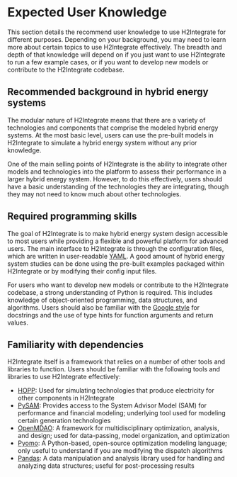 # Expected User Knowledge

This section details the recommend user knowledge to use H2Integrate for different purposes.
Depending on your background, you may need to learn more about certain topics to use H2Integrate effectively.
The breadth and depth of that knowledge will depend on if you just want to use H2Integrate to run a few example cases, or if you want to develop new models or contribute to the H2Integrate codebase.

## Recommended background in hybrid energy systems

The modular nature of H2Integrate means that there are a variety of technologies and components that comprise the modeled hybrid energy systems.
At the most basic level, users can use the pre-built models in H2Integrate to simulate a hybrid energy system without any prior knowledge.

One of the main selling points of H2Integrate is the ability to integrate other models and technologies into the platform to assess their performance in a larger hybrid energy system.
However, to do this effectively, users should have a basic understanding of the technologies they are integrating, though they may not need to know much about other technologies.

## Required programming skills

The goal of H2Integrate is to make hybrid energy system design accessible to most users while providing a flexible and powerful platform for advanced users.
The main interface to H2Integrate is through the configuration files, which are written in user-readable [YAML](https://www.redhat.com/en/topics/automation/what-is-yaml).
A good amount of hybrid energy system studies can be done using the pre-built examples packaged within H2Integrate or by modifying their config input files.

For users who want to develop new models or contribute to the H2Integrate codebase, a strong understanding of Python is required.
This includes knowledge of object-oriented programming, data structures, and algorithms.
Users should also be familiar with the [Google style](https://www.sphinx-doc.org/en/master/usage/extensions/example_google.html) for docstrings and the use of type hints for function arguments and return values.

## Familiarity with dependencies

H2Integrate itself is a framework that relies on a number of other tools and libraries to function.
Users should be familiar with the following tools and libraries to use H2Integrate effectively:

- [HOPP](https://github.com/NREL/HOPP): Used for simulating technologies that produce electricity for other components in H2Integrate
- [PySAM](https://github.com/NREL/pysam): Provides access to the System Advisor Model (SAM) for performance and financial modeling; underlying tool used for modeling certain generation technologies
- [OpenMDAO](https://openmdao.org/): A framework for multidisciplinary optimization, analysis, and design; used for data-passing, model organization, and optimization
- [Pyomo](http://www.pyomo.org/): A Python-based, open-source optimization modeling language; only useful to understand if you are modifying the dispatch algorithms
- [Pandas](https://pandas.pydata.org/): A data manipulation and analysis library used for handling and analyzing data structures; useful for post-processing results
